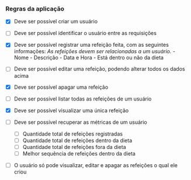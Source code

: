 ### Regras da aplicação

- [x] Deve ser possível criar um usuário
- [ ] Deve ser possível identificar o usuário entre as requisições
- [x] Deve ser possível registrar uma refeição feita, com as seguintes informações:
      *As refeições devem ser relacionadas a um usuário.*
      - Nome
      - Descrição
      - Data e Hora
      - Está dentro ou não da dieta

- [ ] Deve ser possível editar uma refeição, podendo alterar todos os dados acima
- [x] Deve ser possível apagar uma refeição
- [ ] Deve ser possível listar todas as refeições de um usuário
- [x] Deve ser possível visualizar uma única refeição
- [ ] Deve ser possível recuperar as métricas de um usuário
    - [ ] Quantidade total de refeições registradas
    - [ ] Quantidade total de refeições dentro da dieta
    - [ ] Quantidade total de refeições fora da dieta
    - [ ] Melhor sequência de refeições dentro da dieta
- [ ] O usuário só pode visualizar, editar e apagar as refeições o qual ele criou